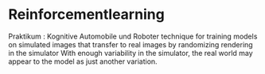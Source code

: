 # Reinforcementlearning
Praktikum : Kognitive Automobile und Roboter
technique for training models on simulated images that transfer to real images by randomizing rendering in the simulator
With enough variability in the simulator, the real world may appear to the model as just another variation.
